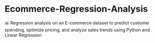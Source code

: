 # Ecommerce-Regression-Analysis
📊 Regression analysis on an E-commerce dataset to predict customer spending, optimize pricing, and analyze sales trends using Python and Linear Regression
